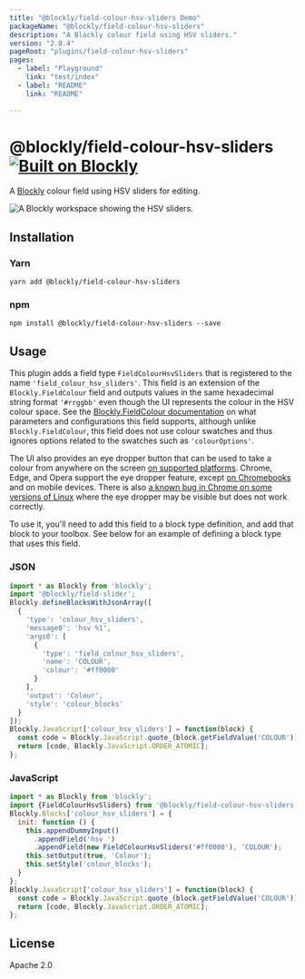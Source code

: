 ```yaml
---
title: "@blockly/field-colour-hsv-sliders Demo"
packageName: "@blockly/field-colour-hsv-sliders"
description: "A Blockly colour field using HSV sliders."
version: "2.0.4"
pageRoot: "plugins/field-colour-hsv-sliders"
pages:
  - label: "Playground"
    link: "test/index"
  - label: "README"
    link: "README"

---
```

# @blockly/field-colour-hsv-sliders [![Built on Blockly](https://tinyurl.com/built-on-blockly)](https://github.com/google/blockly)

A [Blockly](https://www.npmjs.com/package/blockly) colour field using HSV sliders for editing.

![A Blockly workspace showing the HSV sliders.](readme-media/hsv_sliders_screenshot.png)

## Installation

### Yarn
```
yarn add @blockly/field-colour-hsv-sliders
```

### npm
```
npm install @blockly/field-colour-hsv-sliders --save
```

## Usage
This plugin adds a field type `FieldColourHsvSliders` that is registered to the name `'field_colour_hsv_sliders'`. This field is an extension of the `Blockly.FieldColour` field and outputs values in the same hexadecimal string format `'#rrggbb'` even though the UI represents the colour in the HSV colour space. See the [Blockly.FieldColour documentation](https://developers.google.com/blockly/guides/create-custom-blocks/fields/built-in-fields/colour#creation) on what parameters and configurations this field supports, although unlike `Blockly.FieldColour`, this field does not use colour swatches and thus ignores options related to the swatches such as `'colourOptions'`.

The UI also provides an eye dropper button that can be used to take a colour from anywhere on the screen [on supported platforms](https://caniuse.com/?search=eyedropper). Chrome, Edge, and Opera support the eye dropper feature, except [on Chromebooks](https://bugs.chromium.org/p/chromium/issues/detail?id=1348921) and on mobile devices. There is also [a known bug in Chrome on some versions of Linux](https://bugs.chromium.org/p/chromium/issues/detail?id=1227633) where the eye dropper may be visible but does not work correctly.

To use it, you'll need to add this field to a block type definition, and add that block to your toolbox. See below for an example of defining a block type that uses this field.

### JSON

```js
import * as Blockly from 'blockly';
import '@blockly/field-slider';
Blockly.defineBlocksWithJsonArray([
  {
    'type': 'colour_hsv_sliders',
    'message0': 'hsv %1',
    'args0': [
      {
        'type': 'field_colour_hsv_sliders',
        'name': 'COLOUR',
        'colour': '#ff0000'
      }
    ],
    'output': 'Colour',
    'style': 'colour_blocks'
  }
]);
Blockly.JavaScript['colour_hsv_sliders'] = function(block) {
  const code = Blockly.JavaScript.quote_(block.getFieldValue('COLOUR'));
  return [code, Blockly.JavaScript.ORDER_ATOMIC];
};
```

### JavaScript

```js
import * as Blockly from 'blockly';
import {FieldColourHsvSliders} from '@blockly/field-colour-hsv-sliders';
Blockly.Blocks['colour_hsv_sliders'] = {
  init: function () {
    this.appendDummyInput()
      .appendField('hsv ')
      .appendField(new FieldColourHsvSliders('#ff0000'), 'COLOUR');
    this.setOutput(true, 'Colour');
    this.setStyle('colour_blocks');
  }
};
Blockly.JavaScript['colour_hsv_sliders'] = function(block) {
  const code = Blockly.JavaScript.quote_(block.getFieldValue('COLOUR'));
  return [code, Blockly.JavaScript.ORDER_ATOMIC];
};
```

## License

Apache 2.0
